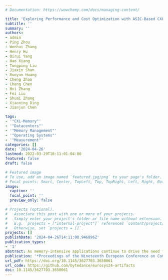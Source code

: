 ```yaml
---
# Documentation: https://wowchemy.com/docs/managing-content/

title: 'Exploring Performance and Cost Optimization with ASIC-Based CXL Memory'
subtitle: ''
summary: ''
authors:
- admin
- Ping Zhou
- Wenhui Zhang
- Henry Hu
- Qirui Yang
- Hao Xiang
- Tongping Liu
- Jiaxin Shan
- Ruoyun Huang
- Cheng Zhao
- Cheng Chen
- Hui Zhang
- Fei Liu
- Shuai Zhang
- Xiaoning Ding
- Jianjun Chen

tags:
- '"CXL-Memory"'
- '"Datacenters"'
- '"Memory Management"'
- '"Operating Systems"'
- '"Measurement"'
categories: []
date: '2024-04-26'
lastmod: 2022-03-29T10:11:01-04:00
featured: false
draft: false

# Featured image
# To use, add an image named `featured.jpg/png` to your page's folder.
# Focal points: Smart, Center, TopLeft, Top, TopRight, Left, Right, BottomLeft, Bottom, BottomRight.
image:
  caption: ''
  focal_point: ''
  preview_only: false

# Projects (optional).
#   Associate this post with one or more of your projects.
#   Simply enter your project's folder or file name without extension.
#   E.g. `projects = ["internal-project"]` references `content/project/deep-learning/index.md`.
#   Otherwise, set `projects = []`.
projects: []
publishDate: '2024-04-26T14:11:00.946896Z'
publication_types:
- '1'
abstract: As memory-intensive applications continue to drive the need for advanced architectural solutions, Compute Express Link (CXL) has risen as a promising interconnect technology that enables seamless high-speed, low-latency communication between host processors and various peripheral devices. In this study, we explore the application performance of ASIC CXL memory in various data-center scenarios. We then further explore multiple potential impacts (e.g., throughput, latency, and cost reduction) of employing CXL memory via carefully designed policies and strategies. Our empirical results show the high potential of CXL memory, reveal multiple intriguing observations of CXL memory and contribute to the wide adoption of CXL memory in real-world deployment environments. Based on our benchmarks, we also develop an Abstract Cost Model that can estimate the cost benefit from using CXL memory.
publication: '*Proceedings of the Nineteenth European Conference on Computer Systems (EuroSys 24 __Best Paper Runner-Up__)*'
url_pdf: https://doi.org/10.1145/3627703.3650061
url_code: https://github.com/bytedance/eurosys24-artifacts
doi: 10.1145/3627703.3650061
---
```

